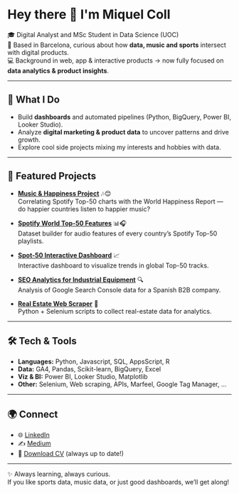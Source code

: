 # Hey there 👋 I'm Miquel Coll

🎓 Digital Analyst and MSc Student in Data Science (UOC)  
📍 Based in Barcelona, curious about how **data, music and sports** intersect with digital products.  
💻 Background in web, app & interactive products → now fully focused on **data analytics & product insights**.  

---

## 🚀 What I Do
- Build **dashboards** and automated pipelines (Python, BigQuery, Power BI, Looker Studio).  
- Analyze **digital marketing & product data** to uncover patterns and drive growth.  
- Explore cool side projects mixing my interests and hobbies with data.  

---

## 📂 Featured Projects
- [**Music & Happiness Project**](https://github.com/Miquelc0ll/music-happiness-project) 🎶😊  
  Correlating Spotify Top-50 charts with the World Happiness Report — do happier countries listen to happier music?  

- [**Spotify World Top-50 Features**](https://github.com/Miquelc0ll/Spotify-World-Top50-Features) 📊🎧  
  Dataset builder for audio features of every country’s Spotify Top-50 playlists.  

- [**Spot-50 Interactive Dashboard**](https://github.com/Miquelc0ll/spot-50-int-dashboard) 📈  
  Interactive dashboard to visualize trends in global Top-50 tracks.  

- [**SEO Analytics for Industrial Equipment**](https://github.com/Miquelc0ll/seo-analytics-overhead-cranes) 🔍  
  Analysis of Google Search Console data for a Spanish B2B company.  

- [**Real Estate Web Scraper**](https://github.com/Miquelc0ll/PySelenium-real-estate-scraping) 🏡  
  Python + Selenium scripts to collect real-estate data for analytics.  

---

## 🛠 Tech & Tools
- **Languages:** Python, Javascript, SQL, AppsScript, R
- **Data:** GA4, Pandas, Scikit-learn, BigQuery, Excel
- **Viz & BI:** Power BI, Looker Studio, Matplotlib  
- **Other:** Selenium, Web scraping, APIs, Marfeel, Google Tag Manager, ...

---

## 🌍 Connect
- 🌐 [LinkedIn](https://www.linkedin.com/in/miquelneck)  
- ✍️ [Medium](https://medium.com/@miquelneck)  
- 📄 [Download CV](./CV.pdf) (always up to date!)  

---

✨ Always learning, always curious.  
If you like sports data, music data, or just good dashboards, we’ll get along!
